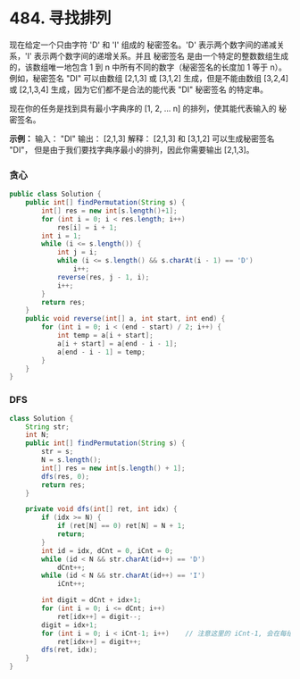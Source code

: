 # 484. 寻找排列
现在给定一个只由字符 'D' 和 'I' 组成的 秘密签名。'D' 表示两个数字间的递减关系，'I' 表示两个数字间的递增关系。并且 秘密签名 是由一个特定的整数数组生成的，该数组唯一地包含 1 到 n 中所有不同的数字（秘密签名的长度加 1 等于 n）。例如，秘密签名 "DI" 可以由数组 [2,1,3] 或 [3,1,2] 生成，但是不能由数组 [3,2,4] 或 [2,1,3,4] 生成，因为它们都不是合法的能代表 "DI" 秘密签名 的特定串。

现在你的任务是找到具有最小字典序的 [1, 2, ... n] 的排列，使其能代表输入的 秘密签名。

**示例：**
输入： "DI"
输出： [2,1,3]
解释： [2,1,3] 和 [3,1,2] 可以生成秘密签名 "DI"，
但是由于我们要找字典序最小的排列，因此你需要输出 [2,1,3]。

### 贪心
```java
public class Solution {
    public int[] findPermutation(String s) {
        int[] res = new int[s.length()+1];
        for (int i = 0; i < res.length; i++)
            res[i] = i + 1;
        int i = 1;
        while (i <= s.length()) {
            int j = i;
            while (i <= s.length() && s.charAt(i - 1) == 'D')
                i++;
            reverse(res, j - 1, i);
            i++;
        }
        return res;
    }
    public void reverse(int[] a, int start, int end) {
        for (int i = 0; i < (end - start) / 2; i++) {
            int temp = a[i + start];
            a[i + start] = a[end - i - 1];
            a[end - i - 1] = temp;
        }
    }
}
```
### DFS
```java
class Solution {
    String str;
    int N;
    public int[] findPermutation(String s) {
        str = s;
        N = s.length();
        int[] res = new int[s.length() + 1];
        dfs(res, 0);
        return res;
    }

    private void dfs(int[] ret, int idx) {
        if (idx >= N) {
            if (ret[N] == 0) ret[N] = N + 1;
            return;
        }
        int id = idx, dCnt = 0, iCnt = 0;
        while (id < N && str.charAt(id++) == 'D')
            dCnt++;
        while (id < N && str.charAt(id++) == 'I')
            iCnt++;

        int digit = dCnt + idx+1;
        for (int i = 0; i <= dCnt; i++)
            ret[idx++] = digit--;
        digit = idx+1;
        for (int i = 0; i < iCnt-1; i++)	// 注意这里的 iCnt-1, 会在每组 DI 前面留一个 I
            ret[idx++] = digit++;
        dfs(ret, idx);
    }
}
```